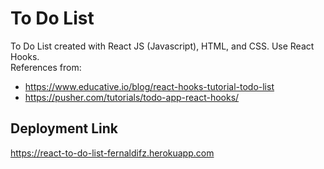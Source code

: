# To Do List

To Do List created with React JS (Javascript), HTML, and CSS. Use React Hooks.<br />
References from:
- https://www.educative.io/blog/react-hooks-tutorial-todo-list
- https://pusher.com/tutorials/todo-app-react-hooks/

## Deployment Link
https://react-to-do-list-fernaldifz.herokuapp.com

